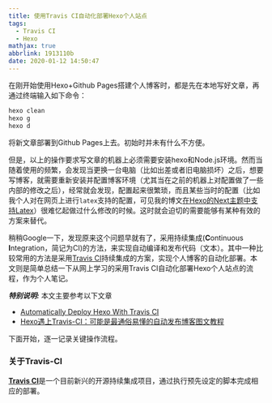 ```yaml
---
title: 使用Travis CI自动化部署Hexo个人站点
tags:
  - Travis CI
  - Hexo
mathjax: true
abbrlink: 1913110b
date: 2020-01-12 14:50:47
---
```


在刚开始使用Hexo+Github Pages搭建个人博客时，都是先在本地写好文章，再通过终端输入如下命令：

```bash
hexo clean
hexo g
hexo d
```

将新文章部署到Github Pages上去。初始时并未有什么不方便。

<!-- more -->

但是，以上的操作要求写文章的机器上必须需要安装hexo和Node.js环境。然而当随着使用的频繁，会发现当更换一台电脑（比如出差或者旧电脑损坏）之后，想要写博客，就需要重新安装并配置博客环境（尤其当在之前的机器上对配置做了一些内部的修改之后），经常就会发现，配置起来很繁琐，而且某些当时的配置（比如我个人对在网页上进行`latex`支持的配置，可见我的博文[在Hexo的Next主题中支持Latex](https://aipikachu.me/posts/2631/)）很难忆起做过什么修改的时候。这时就会迫切的需要能够有某种有效的方案来替代。

稍稍Google一下，发现原来这个问题早就有了，采用持续集成(**C**ontinuous **I**ntegration，简记为CI)的方法，来实现自动编译和发布代码（文本）。其中一种比较常用的方法是采用[Travis CI](https://travis-ci.org)持续集成的方案，实现个人博客的自动化部署。本文则是简单总结一下从网上学习的采用Travis CI自动化部署Hexo个人站点的流程，作为个人笔记。

***特别说明:*** 本文主要参考以下文章

* [Automatically Deploy Hexo With Travis CI](https://maologue.com/Auto-deploy-Hexo-with-Travis-CI/)
* [Hexo遇上Travis-CI：可能是最通俗易懂的自动发布博客图文教程](https://juejin.im/post/5a1fa30c6fb9a045263b5d2a)
<!-- * [使用LaTex添加公式到Hexo博客里](https://blog.csdn.net/Aoman_Hao/article/details/81381507) -->

下面开始，逐一记录关键操作流程。

### 关于Travis-CI

[**Travis CI**](https://travis-ci.org)是一个目前新兴的开源持续集成项目，通过执行预先设定的脚本完成相应的部署。
